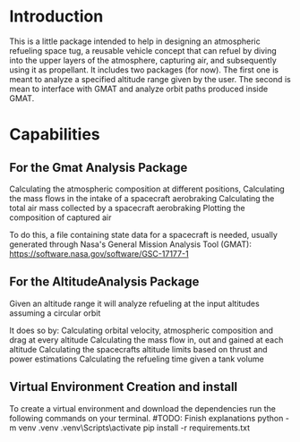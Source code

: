 # Introduction
This is a little package intended to help in designing an atmospheric refueling space tug, a reusable vehicle concept that can refuel by diving into the upper layers of the atmosphere, capturing air, and subsequently using it as propellant. It includes two packages (for now). The first one is meant to analyze a specified altitude range given by the user. The second is mean to interface with GMAT and analyze orbit paths produced inside GMAT.


# Capabilities

## For the Gmat Analysis Package
Calculating the atmospheric composition at different positions,
Calculating the mass flows in the intake of a spacecraft aerobraking
Calculating the total air mass collected by a spacecraft aerobraking
Plotting the composition of captured air

To do this, a file containing state data for a spacecraft is needed, usually generated through Nasa's General Mission Analysis Tool (GMAT): https://software.nasa.gov/software/GSC-17177-1 


## For the AltitudeAnalysis Package
Given an altitude range it will analyze refueling at the input altitudes assuming a circular orbit

It does so by:
Calculating orbital velocity, atmospheric composition and drag at every altitude
Calculating the mass flow in, out and gained at each altitude
Calculating the spacecrafts altitude limits based on thrust and power estimations
Calculating the refueling time given a tank volume


## Virtual Environment Creation and install
To create a virtual environment and download the dependencies run the following commands on your terminal.
#TODO: Finish explanations
python -m venv .venv
.venv\Scripts\activate 
pip install -r requirements.txt


